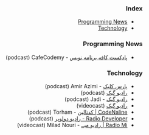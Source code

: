 <div dir="rtl" markdown="1">

### Index

* [Programming News](#programming-news)
* [Technology](#technology)


### Programming News

* [پادکست کافه برنامه نویس](https://anchor.fm/codemy) - CafeCodemy&rlm; (podcast)


### Technology

* [پارس کلیک](https://anchor.fm/parsclick/) - Amir Azimi&rlm; (podcast)
* [رادیو گیک](https://soundcloud.com/jadijadi) (podcast)
* [رادیو گیک](https://anchor.fm/radiojadi) - Jadi&rlm; (podcast)
* [رادیو گیک](https://www.youtube.com/playlist?list=PL-tKrPVkKKE1peHomci9EH7BmafxdXKGn) (videocast)
* [CodeNaline \|&rlm; کدنالین](https://castbox.fm/channel/id5066732) - Torham&rlm; (podcast)
* [Radio Developer -&rlm; رادیو دولوپر](https://castbox.fm/channel/id4407294) (podcast)
* [Radio Mi \|&rlm; رادیو میــ](https://www.youtube.com/playlist?list=PLRmRAhVbjeHqrc6Gf5DKu2eRJGkfo9A-Z) - Milad Nouri&rlm; (videocast)


</div>
